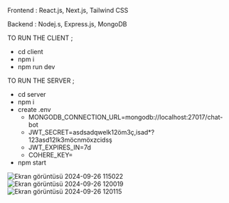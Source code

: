 Frontend : React.js, Next.js, Tailwind CSS

Backend : Nodej.s, Express.js, MongoDB

TO RUN THE CLIENT ;

+ cd client
+ npm i
+ npm run dev

TO RUN THE SERVER ;
+ cd server
+ npm i
+ create .env
    + MONGODB_CONNECTION_URL=mongodb://localhost:27017/chat-bot
    + JWT_SECRET=asdsadqwelk12öm3ç,isad*?123asd12lk3möcnmöxzcidsş 
    + JWT_EXPIRES_IN=7d
    + COHERE_KEY=
+ npm start


![Ekran görüntüsü 2024-09-26 115022](https://github.com/user-attachments/assets/6b60bd8d-21ab-4081-bfc3-4d45e96e43c7)
![Ekran görüntüsü 2024-09-26 120019](https://github.com/user-attachments/assets/379d8f21-a22a-4d27-8694-6d90ae9fcff3)
![Ekran görüntüsü 2024-09-26 120115](https://github.com/user-attachments/assets/101f4d26-8635-472a-81d1-608c08cedb5b)


